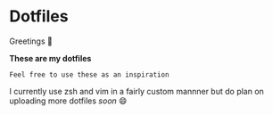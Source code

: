 # **Dotfiles**

Greetings :wave:

**These are my dotfiles**

`Feel free to use these as an inspiration`

I currently use zsh and vim in a fairly custom mannner but do plan on uploading more dotfiles _soon_ :smile:
